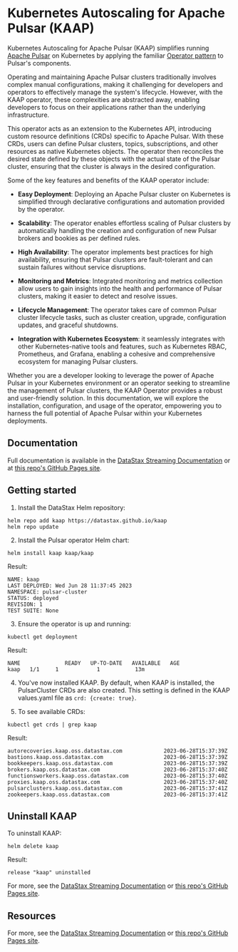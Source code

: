 # Kubernetes Autoscaling for Apache Pulsar (KAAP)

Kubernetes Autoscaling for Apache Pulsar (KAAP) simplifies running [Apache Pulsar](https://pulsar.apache.org) on Kubernetes by applying the familiar [Operator pattern](https://kubernetes.io/docs/concepts/extend-kubernetes/operator/) to Pulsar's components.

Operating and maintaining Apache Pulsar clusters traditionally involves complex manual configurations, making it challenging for developers and operators to effectively manage the system's lifecycle. However, with the KAAP operator, these complexities are abstracted away, enabling developers to focus on their applications rather than the underlying infrastructure.

This operator acts as an extension to the Kubernetes API, introducing custom resource definitions (CRDs) specific to Apache Pulsar. With these CRDs, users can define Pulsar clusters, topics, subscriptions, and other resources as native Kubernetes objects. The operator then reconciles the desired state defined by these objects with the actual state of the Pulsar cluster, ensuring that the cluster is always in the desired configuration.

Some of the key features and benefits of the KAAP operator include:

- **Easy Deployment**: Deploying an Apache Pulsar cluster on Kubernetes is simplified through declarative configurations and automation provided by the operator.

- **Scalability**: The operator enables effortless scaling of Pulsar clusters by automatically handling the creation and configuration of new Pulsar brokers and bookies as per defined rules.

- **High Availability**: The operator implements best practices for high availability, ensuring that Pulsar clusters are fault-tolerant and can sustain failures without service disruptions.

- **Monitoring and Metrics**: Integrated monitoring and metrics collection allow users to gain insights into the health and performance of Pulsar clusters, making it easier to detect and resolve issues.

- **Lifecycle Management**: The operator takes care of common Pulsar cluster lifecycle tasks, such as cluster creation, upgrade, configuration updates, and graceful shutdowns.

- **Integration with Kubernetes Ecosystem**: it seamlessly integrates with other Kubernetes-native tools and features, such as Kubernetes RBAC, Prometheus, and Grafana, enabling a cohesive and comprehensive ecosystem for managing Pulsar clusters.

Whether you are a developer looking to leverage the power of Apache Pulsar in your Kubernetes environment or an operator seeking to streamline the management of Pulsar clusters, the KAAP Operator provides a robust and user-friendly solution. In this documentation, we will explore the installation, configuration, and usage of the operator, empowering you to harness the full potential of Apache Pulsar within your Kubernetes deployments.

## Documentation

Full documentation is available in the [DataStax Streaming Documentation](https://docs.datastax.com/en/streaming/kaap-operator/index.html) or at [this repo's GitHub Pages site](https://datastax.github.io/kaap/docs/).

## Getting started

1. Install the DataStax Helm repository:
```
helm repo add kaap https://datastax.github.io/kaap
helm repo update
```
2. Install the Pulsar operator Helm chart:
```
helm install kaap kaap/kaap
```
Result:
```
NAME: kaap
LAST DEPLOYED: Wed Jun 28 11:37:45 2023
NAMESPACE: pulsar-cluster
STATUS: deployed
REVISION: 1
TEST SUITE: None
```
3. Ensure the operator is up and running:
```
kubectl get deployment
```
Result:
```
NAME              READY   UP-TO-DATE   AVAILABLE   AGE
kaap   1/1     1            1           13m
```

4. You've now installed KAAP.
By default, when KAAP is installed, the PulsarCluster CRDs are also created.
This setting is defined in the KAAP values.yaml file as `crd: {create: true}`.

5. To see available CRDs:
```
kubectl get crds | grep kaap
```
Result:
```
autorecoveries.kaap.oss.datastax.com             2023-06-28T15:37:39Z
bastions.kaap.oss.datastax.com                   2023-06-28T15:37:39Z
bookkeepers.kaap.oss.datastax.com                2023-06-28T15:37:39Z
brokers.kaap.oss.datastax.com                    2023-06-28T15:37:40Z
functionsworkers.kaap.oss.datastax.com           2023-06-28T15:37:40Z
proxies.kaap.oss.datastax.com                    2023-06-28T15:37:40Z
pulsarclusters.kaap.oss.datastax.com             2023-06-28T15:37:41Z
zookeepers.kaap.oss.datastax.com                 2023-06-28T15:37:41Z
```

## Uninstall KAAP

To uninstall KAAP:
```
helm delete kaap
```
Result:
```
release "kaap" uninstalled
```

For more, see the [DataStax Streaming Documentation](https://docs.datastax.com/en/streaming/kaap-operator/index.html) or [this repo's GitHub Pages site](https://datastax.github.io/kaap/docs/).

## Resources
For more, see the [DataStax Streaming Documentation](https://docs.datastax.com/en/streaming/kaap-operator/index.html) or [this repo's GitHub Pages site](https://datastax.github.io/kaap/docs/).
